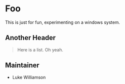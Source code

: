 # Foo #

This is just for fun, experimenting on a windows system.


## Another Header ##

>Here is a list.
>Oh yeah.

## Maintainer ##

* Luke Williamson